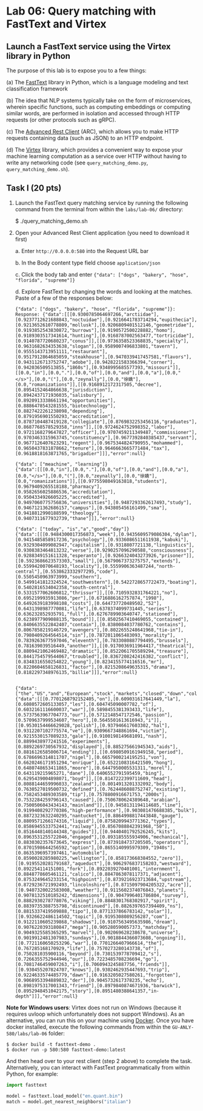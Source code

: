 # Lab 06: Query matching with FastText and Virtex


## Launch a FastText service using the Virtex library in Python
The purpose of this lab is to expose you to a few things:

(a) The [FastText](https://fasttext.cc/docs/en/python-module.html) library in Python, which is a language modeling and text classification framework

(b) The idea that NLP systems typically take on the form of microservices, wherein specific functions, such as computing embeddings or computing similar words, are performed in isolation and accessed through HTTP requests (or other protocols such as gRPC).

(c) The [Advanced Rest Client](https://install.advancedrestclient.com/install) (ARC), which allows you to make HTTP requests containing data (such as JSON) to an HTTP endpoint.

(d) The [Virtex](https://pypi.org/project/virtex/) library, which provides a convenient way to expose your machine learning computation as a service over HTTP without having to write any networking code (see `query_matching_demo.py`, `query_matching_demo.sh`).


## Task I (20 pts)

1. Launch the FastText query matching service by running the following command from the terminal from within the `labs/lab-06/` directory:

    $ ./query_matching_demo.sh

2. Open your Advanced Rest Client application (you need to download it first)

    a. Enter `http://0.0.0.0:580` into the Request URL bar
    
    b. In the Body content type field choose `application/json`

    c. Click the body tab and enter `{"data": ["dogs", "bakery", "hose", "florida", "supreme"]}`

    d. Explore FastText by changing the words and looking at the matches. Paste of a few of the responses below:

    ``` 
    {"data": ["dogs", "bakery", "hose", "florida", "supreme"]}:
    Response: {"data":[[[0.9300785064697266,"arctiidae"],[0.9237712621688843,"noctuidae"],[0.9216641783714294,"eupithecia"],[0.9213652610778809,"mollusk"],[0.9206809401512146,"geometridae"],[0.9193852543830872,"burrows"],[0.9190572500228882,"homo"],[0.9189303517341614,"hunting"],[0.9168787002563477,"tortricidae"],[0.9140787720680237,"conus"]],[[0.9736358523368835,"specialty"],[0.9631682634353638,"slogan"],[0.9589007496833801,"tavern"],[0.9555143713951111,"restaurant"],[0.9517912864685059,"steakhouse"],[0.9470339417457581,"flavors"],[0.9431126713752747,"adobe"],[0.9428221583366394,"corner"],[0.942036509513855,"1860s"],[0.9348995685577393,"missouri"]],[[0.0,"in"],[0.0,"."],[0.0,"of"],[0.0,"and"],[0.0,"a"],[0.0,"</s>"],[0.0,"("],[0.0,"zeynally"],[0.0,"徐嬌"],[0.0,"romanizations"]],[[0.9168912172317505,"decree"],[0.8954152464866638,"jurisdiction"],[0.8942437171936035,"salisbury"],[0.8920913338661194,"opportunities"],[0.8886478543281555,"biotechnology"],[0.8827422261238098,"depending"],[0.8791956901550293,"accreditation"],[0.8787104487419128,"collegiate"],[0.8769832253456116,"graduates"],[0.8687768578529358,"inns"]],[[0.9724624752998352,"labor"],[0.9721168279647827,"officer"],[0.9707459211349487,"commissioner"],[0.9703463315963745,"constituency"],[0.9677392840385437,"servant"],[0.9677126407623291,"regent"],[0.9675344824790955,"mohammed"],[0.9650437831878662,"tenure"],[0.9646663665771484,"tax"],[0.9618818163871765,"brigadier"]]],"error":null}

    {"data": ["meachine", "learning"]}
    {"data":[[[0.0,"in"],[0.0,"."],[0.0,"of"],[0.0,"and"],[0.0,"a"],[0.0,"</s>"],[0.0,"("],[0.0,"zeynally"],[0.0,"徐嬌"],[0.0,"romanizations"]],[[0.9775598049163818,"students"],[0.9679409265518188,"pharmacy"],[0.9582656025886536,"accreditation"],[0.9504334926605225,"accredited"],[0.9497060775756836,"universities"],[0.9487293362617493,"study"],[0.9467121362686157,"campus"],[0.943805456161499,"sma"],[0.9418812990188599,"theology"],[0.9407311677932739,"thane"]]],"error":null}

    {"data": ["today", "is","a","good","day"]}
    {"data":[[[0.9484300017356873,"week"],[0.9435609579086304,"dylan"],[0.9415485858917236,"psychology"],[0.9336086511611938,"kabuki"],[0.9329304099082947,"capitalism"],[0.9318807721138,"linguistics"],[0.9308383464813232,"verse"],[0.9290257096290588,"consciousness"],[0.9288349151611328,"esperanto"],[0.9266324043273926,"prisoner"]],[[0.5923686623573303,"small"],[0.5679067373275757,"extends"],[0.5599420070648193,"locality"],[0.5559906363487244,"north-central"],[0.5538623332977295,"code"],[0.5505450963973999,"southern"],[0.5499141812324524,"southwestern"],[0.5422728657722473,"boating"],[0.5402816534042358,"south-central"],[0.5331577062606812,"thrissur"]],[[0.7105932831764221,"no"],[0.6952199935913086,"per"],[0.6716886162757874,"1998"],[0.6492639183998108,"costs"],[0.644737720489502,"52"],[0.6431398987770081,"life"],[0.6378374099731445,"series"],[0.636232852935791,"full"],[0.6276789903640747,"stationed"],[0.6238977909088135,"bound"]],[[0.8502567410469055,"contained"],[0.8406635522842407,"contain"],[0.8380084037780762,"contains"],[0.8067858219146729,"avengers"],[0.8022655248641968,"tie-in"],[0.7980409264564514,"sin"],[0.7872011065483093,"morality"],[0.7839263677597046,"eleventh"],[0.7833080887794495,"brussels"],[0.781639039516449,"another"]],[[0.9170036911964417,"theatrical"],[0.8809421062469482,"dramatic"],[0.8522061705589294,"treasure"],[0.8441754579544067,"troubled"],[0.8367208242416382,"conflict"],[0.8348316550254822,"young"],[0.8234155774116516,"mr"],[0.8220604658126831,"factor"],[0.8215208649635315,"drama"],[0.8182297348976135,"billie"]]],"error":null}


    {"data": ["the","US","and","European","stock","markets","closed","down","collectively","on","Friday"]}
    {"data":[[[0.7701268792152405,"on"],[0.609031617641449,"la"],[0.6080572605133057,"les"],[0.604745090007782,"of"],[0.6032161116600037,"war"],[0.5898455381393433,"life"],[0.5737563967704773,"our"],[0.5712148547172546,"passion"],[0.5709637999534607,"hero"],[0.5645501613616943,"i"]],[[0.9530154466629028,"polish"],[0.937946617603302,"hal"],[0.9312207102775574,"ve"],[0.9309667348861694,"victim"],[0.9215530157089233,"gale"],[0.9100198149681091,"nash"],[0.8899438977241516,"experiments"],[0.8892269730567932,"displayed"],[0.885275661945343,"aids"],[0.8816126585006714,"ending"]],[[0.6980509161949158,"period"],[0.6786696314811707,"nigel"],[0.6657900214195251,"von"],[0.6620246171951294,"enrique"],[0.6522108316421509,"hong"],[0.6480748653411865,"moore"],[0.6447950005531311,"morel"],[0.643119215965271,"dane"],[0.6406552791595459,"bing"],[0.6295439004898071,"boyd"]],[[0.8147222399711609,"head"],[0.8088144659996033,"zealand"],[0.8014913201332092,"body"],[0.7630527019500732,"defined"],[0.7624486088752747,"existing"],[0.7582453489303589,"tip"],[0.7578800916671753,"2000s"],[0.7532284259796143,"caused"],[0.7506780624389648,"arabian"],[0.7500506043434143,"mainland"]],[[0.9458131194114685,"line"],[0.9199408292770386,"high-performance"],[0.903081476688385,"bulk"],[0.8872323632240295,"nantucket"],[0.8864998817443848,"gauge"],[0.8809571266174316,"liquid"],[0.8758209943771362,"types"],[0.8586945533752441,"railway"],[0.8567088842391968,"50"],[0.8516448140144348,"guides"]],[[0.9440401792526245,"kits"],[0.8963531255722046,"engaged"],[0.893185555934906,"mechanical"],[0.8830302357673645,"express"],[0.8739184737205505,"operators"],[0.8701598644256592,"option"],[0.8655140995979309,"1940s"],[0.8635396957397461,"automobile"],[0.8590028285980225,"wellington"],[0.858173668384552,"zero"]],[[0.9195520281791687,"aqueduct"],[0.9062976837158203,"westward"],[0.892254114151001,"fork"],[0.8922039270401001,"internment"],[0.8848778605461121,"calico"],[0.8847863078117371,"adjacent"],[0.8753249645233154,"highpoint"],[0.8739216923713684,"upstream"],[0.8729236721992493,"lincolnshire"],[0.8715097904205322,"acre"]],[[0.9407320022583008,"weather"],[0.9115602374076843,"planets"],[0.9078132510185242,"dimensions"],[0.9047996401786804,"survey"],[0.8882930278778076,"viking"],[0.8848301768302917,"spirit"],[0.8839735388755798,"discontinued"],[0.8826397657394409,"ns"],[0.8815337419509888,"tipo"],[0.8771337866783142,"solar"]],[[0.9326622486114502,"topic"],[0.9195308089256287,"com"],[0.9122110605239868,"shadows"],[0.9107563495635986,"dream"],[0.9076220393180847,"mega"],[0.905280590057373,"matchday"],[0.9049325585365295,"marvel"],[0.902069628238678,"universe"],[0.9019912481307983,"sundays"],[0.9018844366073608,"ongoing"]],[[0.7721160650253296,"war"],[0.7701266407966614,"the"],[0.767285168170929,"life"],[0.7570273280143738,"of"],[0.750281035900116,"beyond"],[0.7301539778709412,"s"],[0.7266355752944946,"our"],[0.7223485708236694,"go"],[0.7081746459007263,"i"],[0.7060943245887756,"friends"]],[[0.930455207824707,"knows"],[0.9302462935447693,"trip"],[0.9224633574485779,"dawn"],[0.9163205027580261,"forgotten"],[0.9068953394889832,"der"],[0.9045732617378235,"echo"],[0.8981975317001343,"friend"],[0.8979840874671936,"barwick"],[0.8952948451042175,"story"],[0.8951480388641357,"in-depth"]]],"error":null}

    ``` 

**Note for Windows users**: Virtex does not run on Windows (because it requires uvloop which unfortunately does not support Windows). As an alternative, you can run this on your machine using [Docker](https://docs.docker.com/desktop/windows/install/). Once you have docker installed, execute the following commands from within the `GU-ANLY-580/labs/lab-06` folder:

    $ docker build -t fasttext-demo .
    $ docker run -p 580:580 fasttext-demo:latest

And then head over to your rest client (step 2 above) to complete the task. Alternatively, you can interact with FastText programmatically from within Python, for example:

   ```python
   import fasttext
   
   model = fasttext.load_model("en.quant.bin")
   match = model.get_nearest_neighbors("italian")
   ```
